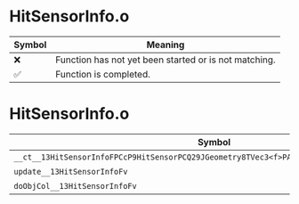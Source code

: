# HitSensorInfo.o
| Symbol | Meaning 
| ------------- | ------------- 
| :x: | Function has not yet been started or is not matching. 
| :white_check_mark: | Function is completed. 


# HitSensorInfo.o
| Symbol | Decompiled? |
| ------------- | ------------- |
| `__ct__13HitSensorInfoFPCcP9HitSensorPCQ29JGeometry8TVec3<f>PA4_fRCQ29JGeometry8TVec3<f>b` | :white_check_mark: |
| `update__13HitSensorInfoFv` | :x: |
| `doObjCol__13HitSensorInfoFv` | :white_check_mark: |
